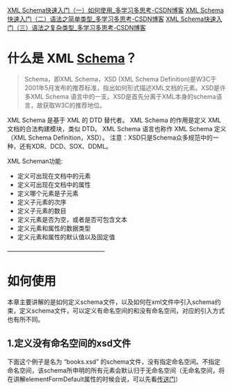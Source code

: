 [XML Schema快速入门（一）如何使用_多学习多思考-CSDN博客](https://blog.csdn.net/weixin_41947378/article/details/104105408)
[XML Schema快速入门（二）语法之简单类型_多学习多思考-CSDN博客](https://blog.csdn.net/weixin_41947378/article/details/104091967)
[XML Schema快速入门（三）语法之复杂类型_多学习多思考-CSDN博客](https://blog.csdn.net/weixin_41947378/article/details/104138815)

# 什么是 XML [Schema](https://so.csdn.net/so/search?q=Schema&spm=1001.2101.3001.7020)？
> Schema，即XML Schema，XSD (XML Schema Definition)是W3C于2001年5月发布的推荐标准，指出如何形式描述XML文档的元素。XSD是许多XML Schema 语言中的一支。XSD是首先分离于XML本身的schema语言，故获取W3C的推荐地位。

XML Schema 是基于 XML 的 DTD 替代者。
XML Schema 的作用是定义 XML 文档的合法构建模块，类似 DTD。
XML Schema 语言也称作 XML Schema 定义（XML Schema Definition，XSD）。
注意：XSD只是Schema众多规范中的一种，还有XDR、DCD、SOX、DDML。

XML Scheman功能:

- 定义可出现在文档中的元素
- 定义可出现在文档中的属性
- 定义哪个元素是子元素
- 定义子元素的次序
- 定义子元素的数目
- 定义元素是否为空，或者是否可包含文本
- 定义元素和属性的数据类型
- 定义元素和属性的默认值以及固定值

————————————————

# 如何使用

本章主要讲解的是如何定义schema文件，以及如何在xml文件中引入schema约束，定义schema文件，可以定义有命名空间的和没有命名空间，对应的引入方式也有所不同。

## 1.定义没有命名空间的xsd文件

下面这个例子是名为 “books.xsd” 的schema文件，没有指定命名空间。不指定命名空间，该schema所申明的所有元素会默认归于无命名空间（无命名空间，将在讲解elementFormDefault属性的时候会说，可以先看[传送门](https://blog.csdn.net/weixin_41947378/article/details/104105408#elementFormDefault)）

